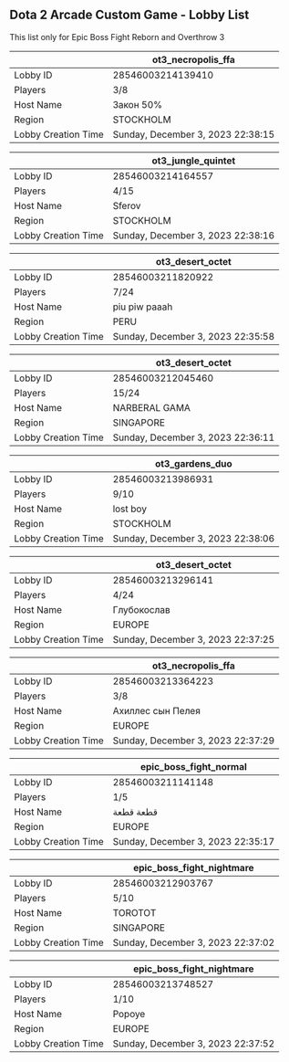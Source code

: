 ## Dota 2 Arcade Custom Game - Lobby List

This list only for Epic Boss Fight Reborn and Overthrow 3

|  | ot3_necropolis_ffa |
| ------ | ------ |
| Lobby ID | 28546003214139410 |
| Players | 3/8 |
| Host Name | Закон 50% |
| Region | STOCKHOLM |
| Lobby Creation Time | Sunday, December 3, 2023 22:38:15 |


|  | ot3_jungle_quintet |
| ------ | ------ |
| Lobby ID | 28546003214164557 |
| Players | 4/15 |
| Host Name | Sferov |
| Region | STOCKHOLM |
| Lobby Creation Time | Sunday, December 3, 2023 22:38:16 |


|  | ot3_desert_octet |
| ------ | ------ |
| Lobby ID | 28546003211820922 |
| Players | 7/24 |
| Host Name | piu piw   paaah |
| Region | PERU |
| Lobby Creation Time | Sunday, December 3, 2023 22:35:58 |


|  | ot3_desert_octet |
| ------ | ------ |
| Lobby ID | 28546003212045460 |
| Players | 15/24 |
| Host Name | NARBERAL GAMA |
| Region | SINGAPORE |
| Lobby Creation Time | Sunday, December 3, 2023 22:36:11 |


|  | ot3_gardens_duo |
| ------ | ------ |
| Lobby ID | 28546003213986931 |
| Players | 9/10 |
| Host Name | lost boy |
| Region | STOCKHOLM |
| Lobby Creation Time | Sunday, December 3, 2023 22:38:06 |


|  | ot3_desert_octet |
| ------ | ------ |
| Lobby ID | 28546003213296141 |
| Players | 4/24 |
| Host Name | Глубокослав |
| Region | EUROPE |
| Lobby Creation Time | Sunday, December 3, 2023 22:37:25 |


|  | ot3_necropolis_ffa |
| ------ | ------ |
| Lobby ID | 28546003213364223 |
| Players | 3/8 |
| Host Name | Ахиллес сын Пелея |
| Region | EUROPE |
| Lobby Creation Time | Sunday, December 3, 2023 22:37:29 |


|  | epic_boss_fight_normal |
| ------ | ------ |
| Lobby ID | 28546003211141148 |
| Players | 1/5 |
| Host Name | قطعة قطعة |
| Region | EUROPE |
| Lobby Creation Time | Sunday, December 3, 2023 22:35:17 |


|  | epic_boss_fight_nightmare |
| ------ | ------ |
| Lobby ID | 28546003212903767 |
| Players | 5/10 |
| Host Name | TOROTOT |
| Region | SINGAPORE |
| Lobby Creation Time | Sunday, December 3, 2023 22:37:02 |


|  | epic_boss_fight_nightmare |
| ------ | ------ |
| Lobby ID | 28546003213748527 |
| Players | 1/10 |
| Host Name | Popoye |
| Region | EUROPE |
| Lobby Creation Time | Sunday, December 3, 2023 22:37:52 |


